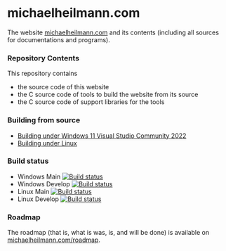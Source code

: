 # michaelheilmann.com
The website [michaelheilmann.com](https://michaelheilmann.com) and its contents (including all sources for documentations and programs).

### Repository Contents
This repository contains
- the source code of this website
- the C source code of tools to build the website from its source
- the C source code of support libraries for the tools

### Building from source
- [Building under Windows 11 Visual Studio Community 2022](building-under-windows-11-visual-studio-community-2022.md)
- [Building under Linux](building-under-linux.md)

### Build status
- Windows Main [![Build status](https://ci.appveyor.com/api/projects/status/og37g8g7t984xtt2/branch/main?svg=true)](https://ci.appveyor.com/project/michaelheilmann-com/michaelheilmann-com-windows/branch/main)
- Windows Develop [![Build status](https://ci.appveyor.com/api/projects/status/og37g8g7t984xtt2/branch/develop?svg=true)](https://ci.appveyor.com/project/michaelheilmann-com/michaelheilmann-com-windows/branch/develop)
- Linux Main [![Build status](https://ci.appveyor.com/api/projects/status/mb5gqtaq9cds3xs2/branch/main?svg=true)](https://ci.appveyor.com/project/michaelheilmann-com/michaelheilmann-com-linux/branch/main)
- Linux Develop [![Build status](https://ci.appveyor.com/api/projects/status/mb5gqtaq9cds3xs2/branch/develop?svg=true)](https://ci.appveyor.com/project/michaelheilmann-com/michaelheilmann-com-linux/branch/develop)

### Roadmap
The roadmap (that is, what is was, is, and will be done) is available on [michaelheilmann.com/roadmap](https://michaelheilmann.com/roadmap).
